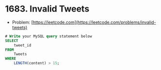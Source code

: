 # 1683. Invalid Tweets

- Problem: [https://leetcode.com](https://leetcode.com/problems/invalid-tweets)

```sql
# Write your MySQL query statement below
SELECT
    tweet_id
FROM
    Tweets
WHERE
    LENGTH(content) > 15;
```